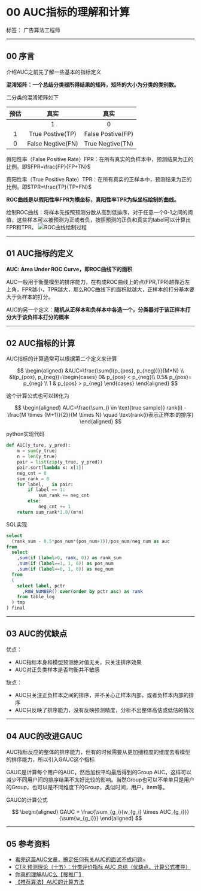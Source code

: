 # 00 AUC指标的理解和计算

标签： 广告算法工程师

---

## 00 序言

介绍AUC之前先了解一些基本的指标定义

**混淆矩阵：一个总结分类器所得结果的矩阵，矩阵的大小为分类的类别数。**

二分类的混淆矩阵如下

| 预估 | 真实 | 真实 |
| :-: | :-: | :-: |
|   | 1 | 0 |
| 1 | True Postive(TP) | False Postive(FP) |
| 0 | False Negtive(FN) | True Negtive(TN) |

假阳性率（False Positive Rate）FPR：在所有真实的负样本中，预测结果为正的比例。即$FPR=\frac{FP}{FP+TN}$

真阳性率（True Positive Rate）TPR：在所有真实的正样本中，预测结果为正的比例。即$TPR=\frac{TP}{TP+FN}$

**ROC曲线是以假阳性率FPR为横坐标，真阳性率TPR为纵坐标绘制的曲线。**

绘制ROC曲线：将样本先按照预测分数从高到低排序，对于任意一个0-1之间的阈值，这些样本可以被预测为正或者负，按照预测的正负和真实的label可以计算出FPR和TPR。
![ROC曲线绘制过程](https://s3.bmp.ovh/imgs/2022/04/24/3ced3e20a04f2971.gif)

---

## 01 AUC指标的定义

**AUC: Area Under ROC Curve，即ROC曲线下的面积**

AUC一般用于衡量模型的排序能力，在构成ROC曲线上的点(FPR,TPR)越靠近左上角，FPR越小，TPR越大，那么ROC曲线下的面积就越大，正样本的打分基本要大于负样本的打分。

AUC的另一个定义：**随机从正样本和负样本中各选一个，分类器对于该正样本打分大于该负样本打分的概率**

---

## 02 AUC指标的计算

AUC指标的计算通常可以根据第二个定义来计算

$$
\begin{aligned}
&AUC=\frac{\sum{I(p_{pos}, p_{neg})}}{M*N} \\
&I(p_{pos}, p_{neg})=\begin{cases}
0& p_{pos} < p_{neg}\\
0.5& p_{pos}= p_{neg} \\
1 & p_{pos} > p_{neg}
\end{cases}
\end{aligned}
$$

这个计算公式也可以转化为

$$
\begin{aligned}
AUC=\frac{\sum_{i \in \text{true sample}} rank(i) - \frac{M \times (M+1)}{2}}{M \times N} \quad \text{rank(i)表示正样本i的排序}
\end{aligned}
$$

python实现代码

```python
def AUC(y_ture, y_pred):
    m = sum(y_true)
    n = len(y_true)
    pair = list(zip(y_true, y_pred))
    pair.sort(lambda x: x[1])
    neg_cnt = 0
    sum_rank = 0
    for label, _ in pair:
        if label == 1:
            sum_rank += neg_cnt
        else:
            neg_cnt += 1
    return sum_rank*1.0/(m*n)
```

SQL实现
```SQL
select 
  (rank_sum - 0.5*pos_num*(pos_num+1))/pos_num/neg_num as auc
from
  select
    ,sum(if (label>0, rank, 0)) as rank_sum
    ,sum(if (label==1, 1, 0)) as pos_num
    ,sum(if (label==0, 1, 0)) as neg_num
  from
  (
    select label, pctr
      ,ROW_NUMBER() over(order by pctr asc) as rank
    from table_log
  ) tmp
) final
```

---

## 03 AUC的优缺点

优点：

 - AUC指标本身和模型预测绝对值无关，只关注排序效果
 - AUC对正负类样本是否均衡并不敏感

缺点：

 - AUC只关注正负样本之间的排序，并不关心正样本内部，或者负样本内部的排序
 - AUC只反映了排序能力，没有反映预测精度，分析不出整体高估或低估的情况

---

## 04 AUC的改进GAUC

AUC指标反应的整体的排序能力，但有的时候需要从更加细粒度的维度去看模型的排序能力，所以引入GAUC这个指标

GAUC是计算每个用户的AUC，然后加权平均最后得到的Group AUC，这样可以减少不同用户间的排序结果不太好比较的影响。当然Group也可以不单单只是用户的Group，也可以是不同维度下的Group，类似时间，用户，item等。

GAUC的计算公式

$$
\begin{aligned}
GAUC = \frac{\sum_{g_i}{w_{g_i} \times AUC_{g_i}}}{\sum{w_{g_i}}}
\end{aligned}
$$
 
---

## 05 参考资料

- [看完这篇AUC文章，搞定任何有关AUC的面试不成问题~](https://zhuanlan.zhihu.com/p/360765777)
- [CTR 预测理论（十五）：分类评价指标 AUC 总结（优缺点、计算公式推导）](https://blog.csdn.net/Dby_freedom/article/details/89814644)
- [你真的理解AUC么【搜推广】](https://zhuanlan.zhihu.com/p/360572617)
- [【推荐算法】AUC的计算方法](https://www.cnblogs.com/tmpUser/p/15092467.html)
 
 
